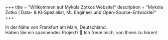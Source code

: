 +++
title = "Willkommen auf Mykola Zotkos Website!"
description = "Mykola Zotko | Data- & KI-Spezialist, ML Engineer und Open-Source-Entwickler"
+++

In der Nähe von Frankfurt am Main, Deutschland.  
Haben Sie ein spannendes Projekt? :rocket: Ich freue mich, von Ihnen zu hören!
